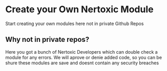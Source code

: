 # Create your Own Nertoxic Module
Start creating your own modules here not in private Github Repos

## Why not in private repos?
Here you got a bunch of Nertoxic Developers which can double check a module for any errors. We will aprove or denie added code, so you can be shure these modules are save and doesnt contain any security breaches
